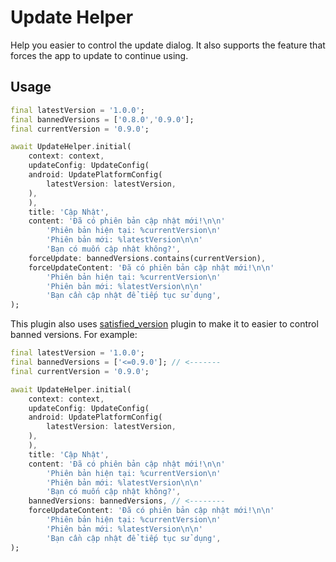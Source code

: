# Update Helper

Help you easier to control the update dialog. It also supports the feature that forces the app to update to continue using.

## Usage

``` dart
final latestVersion = '1.0.0';
final bannedVersions = ['0.8.0','0.9.0'];
final currentVersion = '0.9.0';

await UpdateHelper.initial(
    context: context,
    updateConfig: UpdateConfig(
    android: UpdatePlatformConfig(
        latestVersion: latestVersion,
    ),
    ),
    title: 'Cập Nhật',
    content: 'Đã có phiên bản cập nhật mới!\n\n'
        'Phiên bản hiện tại: %currentVersion\n'
        'Phiên bản mới: %latestVersion\n\n'
        'Bạn có muốn cập nhật không?',
    forceUpdate: bannedVersions.contains(currentVersion),
    forceUpdateContent: 'Đã có phiên bản cập nhật mới!\n\n'
        'Phiên bản hiện tại: %currentVersion\n'
        'Phiên bản mới: %latestVersion\n\n'
        'Bạn cần cập nhật để tiếp tục sử dụng',
);
```

This plugin also uses [satisfied_version](https://pub.dev/packages/satisfied_version) plugin to make it to easier to control banned versions. For example:

``` dart
final latestVersion = '1.0.0';
final bannedVersions = ['<=0.9.0']; // <-------
final currentVersion = '0.9.0';

await UpdateHelper.initial(
    context: context,
    updateConfig: UpdateConfig(
    android: UpdatePlatformConfig(
        latestVersion: latestVersion,
    ),
    ),
    title: 'Cập Nhật',
    content: 'Đã có phiên bản cập nhật mới!\n\n'
        'Phiên bản hiện tại: %currentVersion\n'
        'Phiên bản mới: %latestVersion\n\n'
        'Bạn có muốn cập nhật không?',
    bannedVersions: bannedVersions, // <--------
    forceUpdateContent: 'Đã có phiên bản cập nhật mới!\n\n'
        'Phiên bản hiện tại: %currentVersion\n'
        'Phiên bản mới: %latestVersion\n\n'
        'Bạn cần cập nhật để tiếp tục sử dụng',
);
```
